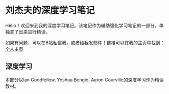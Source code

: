 # 刘杰夫的深度学习笔记

Hello！欢迎来到我的深度学习笔记。该笔记作为辅助强化学习笔记的一部分，单独拿了出来进行精读。

如果有问题，可以在B站私信我，或者给我发邮件！链接可以在我的主页中找到：[个人主页](https://jeffliulab.github.io)

## 深度学习

本部分以Ian Goodfellow, Yoshua Bengio, Aaron Courville的深度学习作为精读教材。
